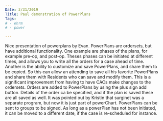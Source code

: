 ```yaml
---
Date: 3/31/2019
Title: Paul demonstration of PowerPlans 
Tags: 
# - ehrm
# - power

---
```


Nice presentation of powerplans by Evan. PowerPlans are ordersets, but have additional functionality. One example are phases of the plans, for example pre-op, and post-op. Theses phases can be initiated at different times, and allows you to write all the orders for a case ahead of time. Another is the ability to customize and save PowerPlans, and share them to be copied. So this can allow an attending to save all his favorite PowerPlans and share them with Residents who can save and modify them. This is a significant improvement from having to have CACs make changes to the ordersets.
Orders are added to PowerPlans by using the plus sign add button. Details of the order ca be specified, and if the plan is saved these are all saved as well. 
It was pointed out by Kristin that surginet was a separate program, but now it is just part of powerChart. 
PowerPlans can be sent to groups to be signed. As long as a powerPlan has not been initiated, it can be moved to a different date, if the case is re-scheduled for instance.